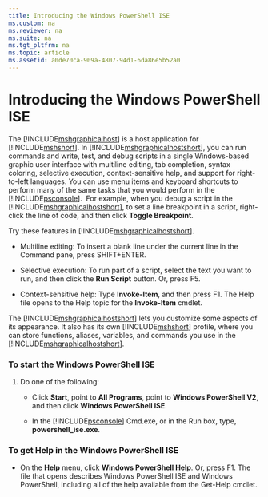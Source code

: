 ```yaml
---
title: Introducing the Windows PowerShell ISE
ms.custom: na
ms.reviewer: na
ms.suite: na
ms.tgt_pltfrm: na
ms.topic: article
ms.assetid: a0de70ca-909a-4807-94d1-6da86e5b52a0
---
```

# Introducing the Windows PowerShell ISE
The [!INCLUDE[mshgraphicalhost](../Token/mshgraphicalhost_md.md)] is a host application for [!INCLUDE[mshshort](../Token/mshshort_md.md)]. In [!INCLUDE[mshgraphicalhostshort](../Token/mshgraphicalhostshort_md.md)], you can run commands and write, test, and debug scripts in a single Windows\-based graphic user interface with multiline editing, tab completion, syntax coloring, selective execution, context\-sensitive help, and support for right\-to\-left languages.
You can use menu items and keyboard shortcuts to perform many of the same tasks that you would perform in the [!INCLUDE[psconsole](../Token/psconsole_md.md)].  For example, when you debug a script in the [!INCLUDE[mshgraphicalhostshort](../Token/mshgraphicalhostshort_md.md)], to set a line breakpoint in a script, right\-click the line of code, and then click **Toggle Breakpoint**.

Try these features in [!INCLUDE[mshgraphicalhostshort](../Token/mshgraphicalhostshort_md.md)].

-   Multiline editing: To insert a blank line under the current line in the Command pane, press SHIFT\+ENTER.

-   Selective execution: To run part of a script, select the text you want to run, and then click the **Run Script** button. Or, press F5.

-   Context\-sensitive help: Type **Invoke\-Item**, and then press F1. The Help file opens to the Help topic for the **Invoke\-Item** cmdlet.

The [!INCLUDE[mshgraphicalhostshort](../Token/mshgraphicalhostshort_md.md)] lets you customize some aspects of its appearance. It also has its own [!INCLUDE[mshshort](../Token/mshshort_md.md)] profile, where you can store functions, aliases, variables, and commands you use in the [!INCLUDE[mshgraphicalhostshort](../Token/mshgraphicalhostshort_md.md)].

### To start the Windows PowerShell ISE

1.  Do one of the following:

    -   Click **Start**, point to **All Programs**, point to **Windows PowerShell V2**, and then click **Windows PowerShell ISE**.

    -   In the [!INCLUDE[psconsole](../Token/psconsole_md.md)] Cmd.exe, or in the Run box, type, **powershell\_ise.exe**.

### To get Help in the Windows PowerShell ISE

-   On the **Help** menu, click **Windows PowerShell Help**. Or, press F1. The file that opens describes Windows PowerShell ISE and Windows PowerShell, including all of the help available from the Get\-Help cmdlet.

